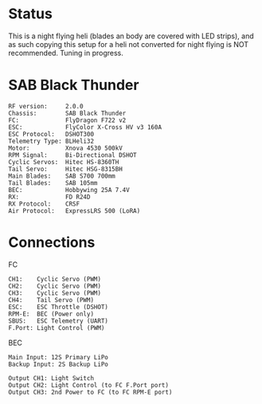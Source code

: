 # Status
This is a night flying heli (blades an body are covered with LED strips), and as such copying this setup for a heli not converted for night flying is NOT recommended.
Tuning in progress.

# SAB Black Thunder

```
RF version:     2.0.0
Chassis:        SAB Black Thunder
FC:             FlyDragon F722 v2
ESC:            FlyColor X-Cross HV v3 160A
ESC Protocol:   DSHOT300
Telemetry Type: BLHeli32
Motor:          Xnova 4530 500kV
RPM Signal:     Bi-Directional DSHOT
Cyclic Servos:  Hitec HS-8360TH
Tail Servo:     Hitec HSG-8315BH
Main Blades:    SAB S700 700mm
Tail Blades:    SAB 105mm
BEC:            Hobbywing 25A 7.4V
RX:             FD R24D
RX Protocol:    CRSF
Air Protocol:   ExpressLRS 500 (LoRA)
```

# Connections
FC
```
CH1:    Cyclic Servo (PWM)
CH2:    Cyclic Servo (PWM)
CH3:    Cyclic Servo (PWM)
CH4:    Tail Servo (PWM)
ESC:    ESC Throttle (DSHOT)
RPM-E:  BEC (Power only)
SBUS:   ESC Telemetry (UART)
F.Port: Light Control (PWM)
```

BEC
```
Main Input: 12S Primary LiPo
Backup Input: 2S Backup LiPo

Output CH1: Light Switch
Output CH2: Light Control (to FC F.Port port)
Output CH3: 2nd Power to FC (to FC RPM-E port)
```

